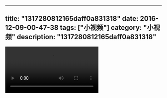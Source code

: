 
---
title: "1317280812165daff0a831318"
date: 2016-12-09-00-47-38
tags: ["小视频"]
category: "小视频"
description: "1317280812165daff0a831318"
---
<video src="http://ohtsqip0g.bkt.clouddn.com/1317280812165daff0a831318.mp4" controls="controls"></video>
